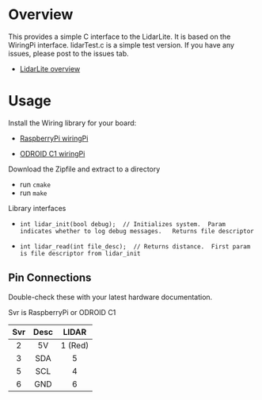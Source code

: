# Overview

This provides a simple C interface to the LidarLite.  It is based on the WiringPi interface. lidarTest.c is a simple test version.  If you have any issues, please post to the issues tab.

* [LidarLite overview](http://www.pulsedlight3d.com/)

# Usage

Install the Wiring library for your board:

* [RaspberryPi wiringPi](http://www.wiringpi.com/)

* [ODROID C1 wiringPi](https://github.com/hardkernel/wiringPi)

Download the Zipfile and extract to a directory

* run `cmake`
* run `make`

Library interfaces

* `int lidar_init(bool debug);  // Initializes system.  Param indicates whether to log debug messages.  
 Returns file descriptor`

* `int lidar_read(int file_desc);  // Returns distance.  First param is file descriptor from lidar_init`

## Pin Connections
Double-check these with your latest hardware documentation.

Svr is RaspberryPi or ODROID C1

Svr |  Desc |  LIDAR
:--:|:-----:|:------:
 2  |   5V  |   1 (Red)
 3  |   SDA |   5
 5  |   SCL |   4
 6  |   GND |   6
